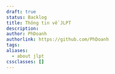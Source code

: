 ```yaml
---
draft: true
status: Backlog
title: Thông tin về JLPT
description: 
author: PhDoanh
authorlink: https://github.com/PhDoanh
tags: 
aliases:
  - about jlpt
cssclasses: []
---
```








